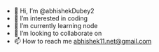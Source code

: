 - 👋 Hi, I’m @abhishekDubey2
- 👀 I’m interested in coding
- 🌱 I’m currently learning node
- 💞️ I’m looking to collaborate on 
- 📫 How to reach me abhishek11.net@gmail.com

<!---
abhishekDubey2/abhishekDubey2 is a ✨ special ✨ repository because its `README.md` (this file) appears on your GitHub profile.
You can click the Preview link to take a look at your changes.
--->
